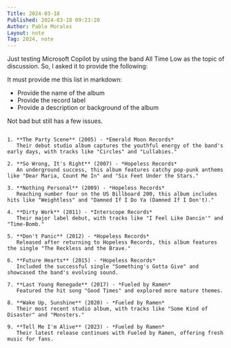 ```yaml
---
Title: 2024-03-18
Published: 2024-03-18 09:23:20
Author: Pablo Morales
Layout: note
Tag: 2024, note
---
```

Just testing Microsoft Copilot by using the band All Time Low as the topic of discussion. So, I asked it to provide the following:

It must provide me this list in markdown:

* Provide the name of the album
* Provide the record label
* Provide a description or background of the album

Not bad but still has a few issues.
```

1. **The Party Scene** (2005) - *Emerald Moon Records*
   Their debut studio album captures the youthful energy of the band's early days, with tracks like "Circles" and "Lullabies."

2. **So Wrong, It's Right** (2007) - *Hopeless Records*
   An underground success, this album features catchy pop-punk anthems like "Dear Maria, Count Me In" and "Six Feet Under the Stars."

3. **Nothing Personal** (2009) - *Hopeless Records*
   Reaching number four on the US Billboard 200, this album includes hits like "Weightless" and "Damned If I Do Ya (Damned If I Don't)."

4. **Dirty Work** (2011) - *Interscope Records*
   Their major label debut, with tracks like "I Feel Like Dancin'" and "Time-Bomb."

5. **Don't Panic** (2012) - *Hopeless Records*
   Released after returning to Hopeless Records, this album features the single "The Reckless and the Brave."

6. **Future Hearts** (2015) - *Hopeless Records*
   Included the successful single "Something's Gotta Give" and showcased the band's evolving sound.

7. **Last Young Renegade** (2017) - *Fueled by Ramen*
   Featured the hit song "Good Times" and explored more mature themes.

8. **Wake Up, Sunshine** (2020) - *Fueled by Ramen*
   Their most recent studio album, with tracks like "Some Kind of Disaster" and "Monsters."

9. **Tell Me I'm Alive** (2023) - *Fueled by Ramen*
   Their latest release continues with Fueled by Ramen, offering fresh music for fans.
```
